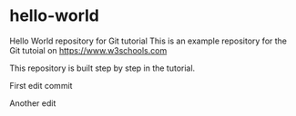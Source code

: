 # hello-world
Hello World repository for Git tutorial
This is an example repository for the Git tutoial on https://www.w3schools.com

This repository is built step by step in the tutorial.




First edit commit



Another edit
